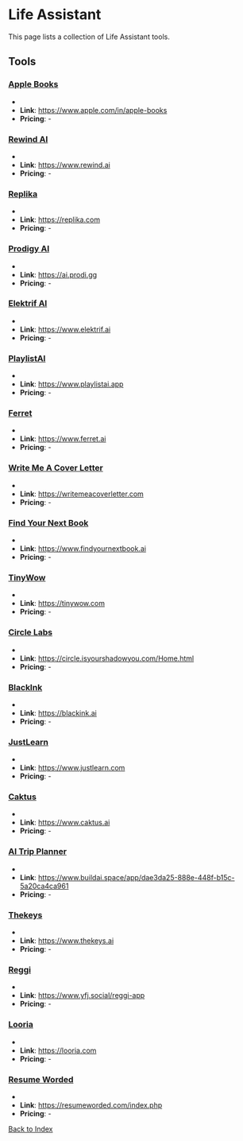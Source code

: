 # Life Assistant

This page lists a collection of Life Assistant tools.

## Tools

### [Apple Books](https://www.apple.com/in/apple-books)
-
- **Link**: https://www.apple.com/in/apple-books
- **Pricing**: -

### [Rewind AI](https://www.rewind.ai)
-
- **Link**: https://www.rewind.ai
- **Pricing**: -

### [Replika](https://replika.com)
-
- **Link**: https://replika.com
- **Pricing**: -

### [Prodigy AI](https://ai.prodi.gg)
-
- **Link**: https://ai.prodi.gg
- **Pricing**: -

### [Elektrif AI](https://www.elektrif.ai)
-
- **Link**: https://www.elektrif.ai
- **Pricing**: -

### [PlaylistAI](https://www.playlistai.app)
-
- **Link**: https://www.playlistai.app
- **Pricing**: -

### [Ferret](https://www.ferret.ai)
-
- **Link**: https://www.ferret.ai
- **Pricing**: -

### [Write Me A Cover Letter](https://writemeacoverletter.com)
-
- **Link**: https://writemeacoverletter.com
- **Pricing**: -

### [Find Your Next Book](https://www.findyournextbook.ai)
-
- **Link**: https://www.findyournextbook.ai
- **Pricing**: -

### [TinyWow](https://tinywow.com)
-
- **Link**: https://tinywow.com
- **Pricing**: -

### [Circle Labs](https://circle.isyourshadowyou.com/Home.html)
-
- **Link**: https://circle.isyourshadowyou.com/Home.html
- **Pricing**: -

### [BlackInk](https://blackink.ai)
-
- **Link**: https://blackink.ai
- **Pricing**: -

### [JustLearn](https://www.justlearn.com)
-
- **Link**: https://www.justlearn.com
- **Pricing**: -

### [Caktus](https://www.caktus.ai)
-
- **Link**: https://www.caktus.ai
- **Pricing**: -

### [AI Trip Planner](https://www.buildai.space/app/dae3da25-888e-448f-b15c-5a20ca4ca961)
-
- **Link**: https://www.buildai.space/app/dae3da25-888e-448f-b15c-5a20ca4ca961
- **Pricing**: -

### [Thekeys](https://www.thekeys.ai)
-
- **Link**: https://www.thekeys.ai
- **Pricing**: -

### [Reggi](https://www.yfj.social/reggi-app)
-
- **Link**: https://www.yfj.social/reggi-app
- **Pricing**: -

### [Looria](https://looria.com)
-
- **Link**: https://looria.com
- **Pricing**: -

### [Resume Worded](https://resumeworded.com/index.php)
-
- **Link**: https://resumeworded.com/index.php
- **Pricing**: -


[Back to Index](README.MD)